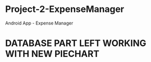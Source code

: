 # Project-2-ExpenseManager
Android App - Expense Manager
# DATABASE PART LEFT WORKING WITH NEW PIECHART
